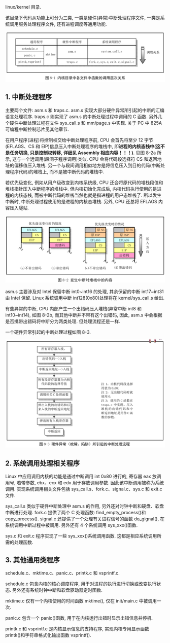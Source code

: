 linux/kernel 目录.

该目录下代码从功能上可分为三类, 一类是硬件(异常)中断处理程序文件, 一类是系统调用服务处理程序文件, 还有进程调度等通用功能.

![config](images/1.png)

## 1. 中断处理程序

主要两个文件: asm.s 和 traps.c. asm.s 实现大部分硬件异常所引起的中断的汇编语言处理程序. traps.c 则实现了 asm.s 的中断处理过程中调用的 C 函数. 另外几个硬件中断处理过程在文件 sys\_call.s 和 mm/page.s 中实现. 关于 PC 中 825A 可编程中断控制芯片见其他章节.

在用户程序(进程)将控制权交给中断处理程序前, CPU 会首先将至少 12 字节(EFLAGS、CS 和 EIP)信息压入中断处理程序的堆栈中, 即**进程的内核态栈中(这不是任务切换, 只是控制权转移, 详细见 Assembly 相应内容！！！)**. 见图 8-2a 所示, 这与一个远调用(段间子程序调用)类似. CPU 会将代码段选择符 CS 和返回地址的偏移值压入堆栈. 另一个与段间调用相似地方是将信息压入到目的代码(中断处理程序代码)的堆栈上, 而不是被中断代码的堆栈中.

若优先级变化, 例如从用户级改变到内核系统级, CPU 还会将原代码的堆栈段值和堆栈指针压入中断程序的堆栈中. 但内核初始化完成后, 内核代码执行使用的是进程的内核态栈, 而被中断代码的堆栈当然也就是指进程的用户态堆栈了. 所以发生中断时, 中断处理过程使用的是进程的内核态堆栈. 另外, CPU 还总将 EFLAGS 内容压入隧站.

![config](images/2.png)

asm.s 主要涉及对 Intel 保留中断 int0\~int16 的处理, 其余保留的中断 int17\~int31 由 Intel 保留. Linux 系统调用中断 int128(0x80)处理将在 kernel/sys\_call.s 给出.

有些异常的中断, CPU 内部产生一个出错码压入堆栈(异常中断 int8 和 int10\~int14), 如图 8-2b, 而其他中断并不带有这个出错码, 因此, asm.s 中会根据是否携带出错码将中断分为两类处理. 但处理流程还是一样.

一个硬件异常引起的中断处理过程如图 8-3.

![config](images/3.png)

## 2. 系统调用处理相关程序

Linux 中应用调用内核的功能是通过中断调用 int 0x80 进行的, 寄存器 eax 放调用号, 若带参数, ebx、ecx 和 edx 用于存放调用参数. 因此该中断调用被称为系统调用. 实现系统调用相关文件包括 sys\_call.s、fork.c、signal.c、sys.c 和 exit.c 文件.

sys\_call.s 类似于硬件中断处理中 asm.s 的作用, 另外还对时钟中断和硬盘、软盘中断进行处理. fork.c 提供了两个 C 处理函数: find\_empty\_process()和 copy\_process(). signal.c 还提供了一个处理有关进程信号的函数 do\_gignal(), 在系统调用中断过程中被调用. 另外还有 4 个系统调用 sys\_xxx()函数.

sys.c 和 exit.c 程序实现了一些 sys\_xxx()系统调用函数. 这都是相应系统调用所需的处理函数.

## 3. 其他通用类程序

schedule.c、mktime.c、panic.c、printk.c 和 vsprintf.c.

schedule.c 包含内核的核心调度程序, 用于对进程的执行进行切换或改变执行状态. 另外还有系统时钟中断和软盘驱动器定时函数.

mktime.c 仅有一个内核使用的时间函数 mktime(), 仅在 init/main.c 中被调用一次.

panic.c 包含一个 panic()函数, 用于在内核运行出错时显示出错信息并停机.

printk.c 和 vsprintf.c 是内核显示信息的支持程序, 实现内核专用显示函数 printk()和字符串格式化输出函数 vsprintf().